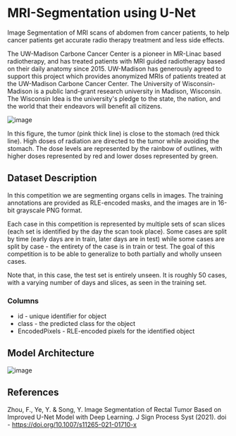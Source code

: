 # MRI-Segmentation using U-Net
Image Segmentation of MRI scans of abdomen from cancer patients, to help cancer patients get accurate radio therapy treatment and less side effects.

The UW-Madison Carbone Cancer Center is a pioneer in MR-Linac based radiotherapy, and has treated patients with MRI guided radiotherapy based on their daily anatomy since 2015. UW-Madison has generously agreed to support this project which provides anonymized MRIs of patients treated at the UW-Madison Carbone Cancer Center. The University of Wisconsin-Madison is a public land-grant research university in Madison, Wisconsin. The Wisconsin Idea is the university's pledge to the state, the nation, and the world that their endeavors will benefit all citizens.

![image](https://user-images.githubusercontent.com/57532016/200322371-90ee1646-c7f3-4b9c-8c63-044aadc3fe2f.png)

In this figure, the tumor (pink thick line) is close to the stomach (red thick line). High doses of radiation are directed to the tumor while avoiding the stomach. The dose levels are represented by the rainbow of outlines, with higher doses represented by red and lower doses represented by green.

## Dataset Description
In this competition we are segmenting organs cells in images. The training annotations are provided as RLE-encoded masks, and the images are in 16-bit grayscale PNG format.

Each case in this competition is represented by multiple sets of scan slices (each set is identified by the day the scan took place). Some cases are split by time (early days are in train, later days are in test) while some cases are split by case - the entirety of the case is in train or test. The goal of this competition is to be able to generalize to both partially and wholly unseen cases.

Note that, in this case, the test set is entirely unseen. It is roughly 50 cases, with a varying number of days and slices, as seen in the training set.

### Columns
- id - unique identifier for object
- class - the predicted class for the object
- EncodedPixels - RLE-encoded pixels for the identified object

## Model Architecture
![image](https://user-images.githubusercontent.com/57532016/200323664-d331ad55-ba3f-49b6-b2ba-ca68f6cc5092.png)

## References
Zhou, F., Ye, Y. & Song, Y. Image Segmentation of Rectal Tumor Based on Improved U-Net Model with Deep Learning. J Sign Process Syst (2021).
doi - https://doi.org/10.1007/s11265-021-01710-x
